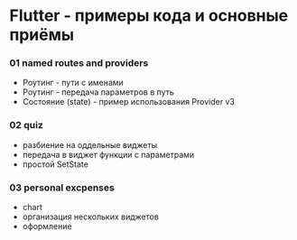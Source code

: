 # Flutter - примеры кода и основные приёмы

### 01 named routes and providers

* Роутинг - пути с именами
* Роутинг - передача параметров в путь
* Состояние (state) - пример использования Provider v3

### 02 quiz

* разбиение на оддельные виджеты
* передача в виджет функции с параметрами
* простой SetState

### 03 personal excpenses

* chart
* организация нескольких виджетов
* оформление